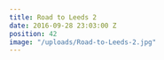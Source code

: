 ```yaml
---
title: Road to Leeds 2
date: 2016-09-28 23:03:00 Z
position: 42
image: "/uploads/Road-to-Leeds-2.jpg"
---
```


